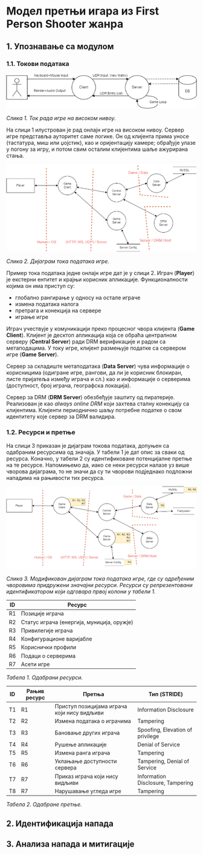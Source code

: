 # Модел претњи игара из First Person Shooter жанра

## 1. Упознавање са модулом

### 1.1. Токови података

![img](./ctx_flow.drawio.png)

_Слика 1. Ток рада игре на високом нивоу._

 На слици 1 илустрован је рад онлајн игре на високом нивоу. Сервер игре представља ауторитет саме логике. Он од клијента прима уносе (тастатура, миш или џојстик), као и оријентацију камере; обрађује улазе у погону за игру, и потом свим осталим клијентима шаље ажурирана стања.

![img](./fps_dfd.drawio.png)

_Слика 2. Дијаграм тока података игре._

Пример тока података једне онлајн игре дат је у слици 2. Играч (**Player**) је екстерни ентитет
и крајњи корисник апликације. Функционалности којима он има приступ су:
- глобално рангирање у односу на остале играче
- измена података налога
- претрага и конекција на сервере
- играње игре

Играч учествује у комуникацији преко процесног чвора клијента (**Game Client**). Клијент је десктоп апликација која се обраћа централном серверу (**Central Server**) ради DRM верификације и радом са метаподацима. У току игре, клијент размењује податке са сервером игре (**Game Server**).

Сервер за складиште метаподатака (**Data Server**) чува информације о корисницима (одигране игре, рангови, да ли је корисник блокиран, листе пријатеља између играча и сл.) као и информације о серверима (доступност, број играча, географска локација).

Сервер за DRM (**DRM Server**) обезбеђује заштиту од пиратерије. Реализован је као _always online DRM_ који захтева сталну конекцију са клијентима. Клијенти периоднично шаљу потребне податке о свом идентитету које сервер за DRM валидира.

### 1.2. Ресурси и претње

На слици 3 приказан је дијаграм токова података, допуњен са одабраним ресурсима од значаја.
У табели 1 је дат опис за сваки од ресурса. Коначно, у табели 2 су идентификоване потенцијалне претње на те ресурсе. Напомињемо да, иако се неки ресурси налазе уз више чворова дијаграма, то не значи да су ти чворови подједнако подложни нападима на рањивости тих ресурса.

![img](./dfd_with_resources.drawio.png)

_Слика 3. Модификован дијаграм тока података игре, где су одређеним чворовима придружени значајни ресурси. Ресурси су репрезентовани идентификатором који одговара првој колони у табели 1._

| ID | Ресурс |
| -- | ------ |
| R1 | Позиције играча |
| R2 | Статус играча (енергија, муниција, оружје) |
| R3 | Привилегије играча |
| R4 | Конфигурационе варијабле |
| R5 | Кориснички профили |
| R6 | Подаци о серверима |
| R7 | Асети игре |

_Табела 1. Одабрани ресурси._

| ID | Рањив ресурс | Претња | Тип (STRIDE) |
| -- | -------- | ------ | --- |
| T1 | R1 | Приступ позицијама играча који нису видљиви | Information Disclosure |
| T2 | R2 | Измена података о играчима | Tampering |
| T3 | R3 | Бановање других играча | Spoofing, Elevation of privilege |
| T4 | R4 | Рушење апликације | Denial of Service |
| T5 | R5 | Измена ранга играча | Tampering |
| T6 | R6 | Уклањање доступности сервера | Tampering, Denial of Service |
| T7 | R7 | Приказ играча који нису видљиви | Information Disclosure, Tampering |
| T8 | R7 | Нарушавање угледа игре | Tampering |

_Табела 2. Одабране претње._

## 2. Идентификација напада

## 3. Анализа напада и митигације